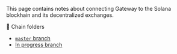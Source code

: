 This page contains notes about connecting Gateway to the Solana blockhain and its decentralized exchanges.

📁 Chain folders

* [`master` branch](https://github.com/hummingbot/hummingbot/tree/master/gateway/src/chains/solana)
* [In progress branch](https://github.com/yourtrading-ai/hummingbot/tree/feat/gateway-v2_clob-serum/gateway/src/chains/solana)
